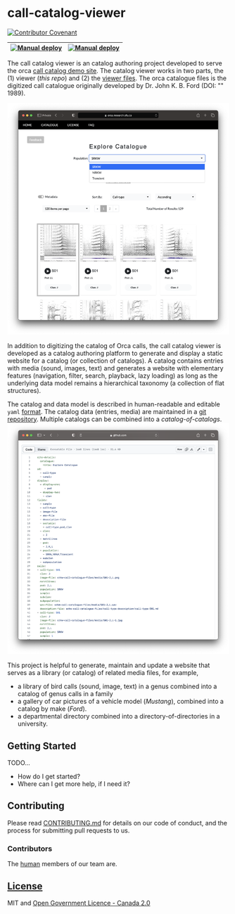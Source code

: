 # call-catalog-viewer
[![Contributor Covenant](https://img.shields.io/badge/Contributor%20Covenant-2.1-4baaaa.svg)](code_of_conduct.md)

| [![Manual deploy](https://github.com/coastal-science/call-catalog-viewer/actions/workflows/manual_deploy.yml/badge.svg)](https://github.com/coastal-science/call-catalog-viewer/actions/workflows/manual_deploy.yml) | [![Manual deploy](https://github.com/coastal-science/call-catalog-viewer/actions/workflows/manual_deploy.yml/badge.svg)](https://github.com/coastal-science/call-catalog-viewer/actions/workflows/manual_deploy.yml) |
|-|-|

The call catalog viewer is an catalog authoring project developed to serve the orca [call catalog demo site](https://orca.research.sfu.ca/catalogue). The catalog viewer works in two parts, the (1) viewer (_this repo_) and (2) the [viewer files](https://github.com/sfu-bigdata/srkw-call-catalogue-files). The orca catalogue files is the digitized call catalogue originally developed by Dr. John K. B. Ford (DOI: "" 1989).

![Catalog viewer](documentation/Screenshot%20catalog.png)

In addition to digitizing the catalog of Orca calls, the call catalog viewer is developed as a catalog authoring platform to generate and display a static website for a catalog (or collection of catalogs). A catalog contains entries with media (sound, images, text) and generates a website with elementary features (navigation, filter, search, playback, lazy loading) as long as the underlying data model remains a hierarchical taxonomy (a collection of flat structures). 

The catalog and data model is described in human-readable and editable `yaml` [format](https://github.com/sfu-bigdata/srkw-call-catalogue-files/blob/main/call-catalog.yaml). The catalog data (entries, media) are maintained in a [git repository](https://github.com/sfu-bigdata/srkw-call-catalogue-files). Multiple catalogs can be combined into a _catalog-of-catalogs_.
![Catalog yaml](documentation/Screenshot%20catalog.yaml.png)

This project is helpful to generate, maintain and update a website that serves as a library (or catalog) of related media files, for example, 
- a library of bird calls (sound, image, text) in a genus combined into a catalog of genus calls in a family
- a gallery of car pictures of a vehicle model (_Mustang_), combined into a catalog by make (_Ford_).
- a departmental directory combined into a directory-of-directories in a university.


## Getting Started
TODO...
- How do I get started?
- Where can I get more help, if I need it?

## Contributing

Please read [CONTRIBUTING.md](CONTRIBUTING.md) for details on our code of conduct, and the process for submitting pull requests to us.

### Contributors

The [human](humans.txt) members of our team are.

## [License](LICENSE.md)
MIT and [Open Government Licence - Canada 2.0](https://open.canada.ca/en/open-government-licence-canada)

